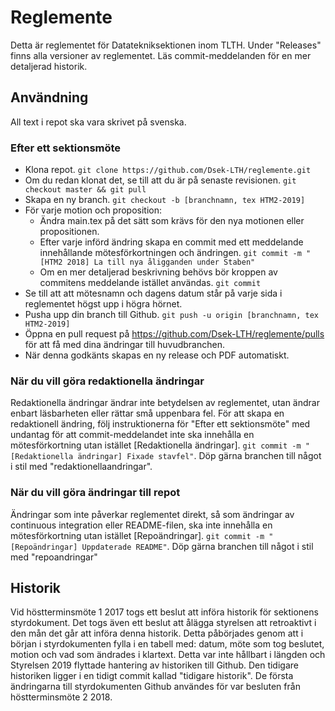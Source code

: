 # Reglemente

Detta är reglementet för Datatekniksektionen inom TLTH. Under "Releases" finns alla versioner av reglementet. Läs commit-meddelanden för en mer detaljerad historik.

## Användning
All text i repot ska vara skrivet på svenska.

### Efter ett sektionsmöte
* Klona repot. `git clone https://github.com/Dsek-LTH/reglemente.git`
* Om du redan klonat det, se till att du är på senaste revisionen. `git checkout master && git pull`
* Skapa en ny branch. `git checkout -b [branchnamn, tex HTM2-2019]`
* För varje motion och proposition:
    * Ändra main.tex på det sätt som krävs för den nya motionen eller propositionen.
    * Efter varje införd ändring skapa en commit med ett meddelande innehållande mötesförkortningen och ändringen. `git commit -m "[HTM2 2018] La till nya åligganden under Staben"`
    * Om en mer detaljerad beskrivning behövs bör kroppen av commitens meddelande istället användas. `git commit`
* Se till att att mötesnamn och dagens datum står på varje sida i reglementet högst upp i högra hörnet.
* Pusha upp din branch till Github. `git push -u origin [branchnamn, tex HTM2-2019]`
* Öppna en pull request på https://github.com/Dsek-LTH/reglemente/pulls för att få med dina ändringar till huvudbranchen.
* När denna godkänts skapas en ny release och PDF automatiskt.

### När du vill göra redaktionella ändringar
Redaktionella ändringar ändrar inte betydelsen av reglementet, utan ändrar enbart läsbarheten eller rättar små uppenbara fel. För att skapa en redaktionell ändring, följ instruktionerna för "Efter ett sektionsmöte" med undantag för att commit-meddelandet inte ska innehålla en mötesförkortning utan istället [Redaktionella ändringar]. `git commit -m "[Redaktionella ändringar] Fixade stavfel"`. Döp gärna branchen till något i stil med "redaktionellaandringar".

### När du vill göra ändringar till repot
Ändringar som inte påverkar reglementet direkt, så som ändringar av continuous integration eller README-filen, ska inte innehålla en mötesförkortning utan istället [Repoändringar]. `git commit -m "[Repoändringar] Uppdaterade README"`. Döp gärna branchen till något i stil med "repoandringar"

## Historik
Vid höstterminsmöte 1 2017 togs ett beslut att införa historik för sektionens styrdokument. Det togs även ett beslut att ålägga styrelsen att retroaktivt i den mån det går att införa denna historik. Detta påbörjades genom att i början i styrdokumenten fylla i en tabell med: datum, möte som tog beslutet, motion och vad som ändrades i klartext. Detta var inte hållbart i längden och Styrelsen 2019 flyttade hantering av historiken till Github. Den tidigare historiken ligger i en tidigt commit kallad "tidigare historik". De första ändringarna till styrdokumenten Github användes för var besluten från höstterminsmöte 2 2018.
